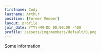 ```yaml
---
firstname: Cody
lastname: Arthur
position: [Former Member]
layout: profile
join_date: YYYY-MM-DD 00:00:00 -400
profile: /assets/img/members/default/0.png
---
```

Some information
